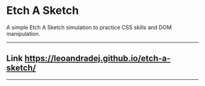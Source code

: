 # Etch A Sketch

A simple Etch A Sketch simulation to practice CSS skills and DOM manipulation.

---

## Link https://leoandradej.github.io/etch-a-sketch/

---